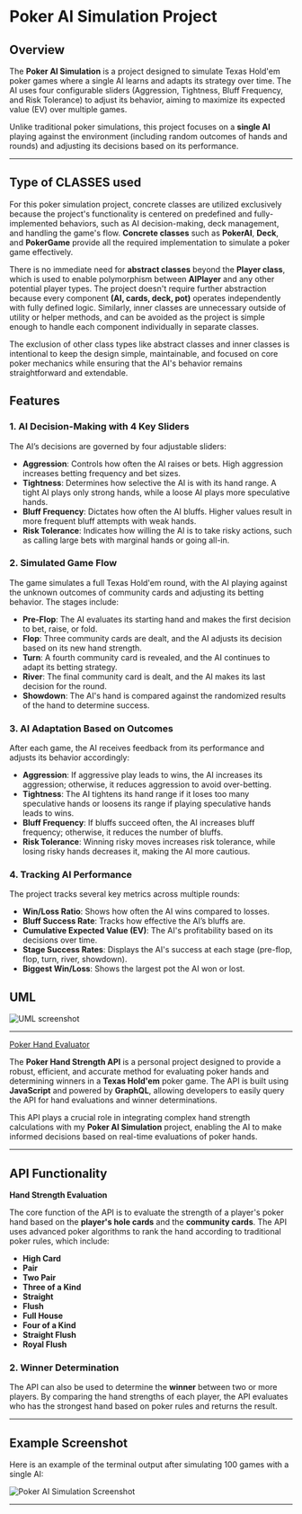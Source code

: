 # Poker AI Simulation Project

## Overview

The **Poker AI Simulation** is a project designed to simulate Texas Hold'em poker games where a single AI learns and adapts its strategy over time. The AI uses four configurable sliders (Aggression, Tightness, Bluff Frequency, and Risk Tolerance) to adjust its behavior, aiming to maximize its expected value (EV) over multiple games.

Unlike traditional poker simulations, this project focuses on a **single AI** playing against the environment (including random outcomes of hands and rounds) and adjusting its decisions based on its performance.

---

## Type of CLASSES used

For this poker simulation project, concrete classes are utilized exclusively because the project's functionality is centered on predefined and fully-implemented behaviors, such as AI decision-making, deck management, and handling the game's flow. **Concrete classes** such as **PokerAI**, **Deck**, and **PokerGame** provide all the required implementation to simulate a poker game effectively.

There is no immediate need for **abstract classes** beyond the **Player class**, which is used to enable polymorphism between **AIPlayer** and any other potential player types. The project doesn't require further abstraction because every component **(AI, cards, deck, pot)** operates independently with fully defined logic. Similarly, inner classes are unnecessary outside of utility or helper methods, and can be avoided as the project is simple enough to handle each component individually in separate classes.

The exclusion of other class types like abstract classes and inner classes is intentional to keep the design simple, maintainable, and focused on core poker mechanics while ensuring that the AI's behavior remains straightforward and extendable.

## Features

### 1. **AI Decision-Making with 4 Key Sliders**

The AI’s decisions are governed by four adjustable sliders:

- **Aggression**: Controls how often the AI raises or bets. High aggression increases betting frequency and bet sizes.
- **Tightness**: Determines how selective the AI is with its hand range. A tight AI plays only strong hands, while a loose AI plays more speculative hands.
- **Bluff Frequency**: Dictates how often the AI bluffs. Higher values result in more frequent bluff attempts with weak hands.
- **Risk Tolerance**: Indicates how willing the AI is to take risky actions, such as calling large bets with marginal hands or going all-in.

### 2. **Simulated Game Flow**

The game simulates a full Texas Hold'em round, with the AI playing against the unknown outcomes of community cards and adjusting its betting behavior. The stages include:

- **Pre-Flop**: The AI evaluates its starting hand and makes the first decision to bet, raise, or fold.
- **Flop**: Three community cards are dealt, and the AI adjusts its decision based on its new hand strength.
- **Turn**: A fourth community card is revealed, and the AI continues to adapt its betting strategy.
- **River**: The final community card is dealt, and the AI makes its last decision for the round.
- **Showdown**: The AI's hand is compared against the randomized results of the hand to determine success.

### 3. **AI Adaptation Based on Outcomes**

After each game, the AI receives feedback from its performance and adjusts its behavior accordingly:

- **Aggression**: If aggressive play leads to wins, the AI increases its aggression; otherwise, it reduces aggression to avoid over-betting.
- **Tightness**: The AI tightens its hand range if it loses too many speculative hands or loosens its range if playing speculative hands leads to wins.
- **Bluff Frequency**: If bluffs succeed often, the AI increases bluff frequency; otherwise, it reduces the number of bluffs.
- **Risk Tolerance**: Winning risky moves increases risk tolerance, while losing risky hands decreases it, making the AI more cautious.

### 4. **Tracking AI Performance**

The project tracks several key metrics across multiple rounds:

- **Win/Loss Ratio**: Shows how often the AI wins compared to losses.
- **Bluff Success Rate**: Tracks how effective the AI’s bluffs are.
- **Cumulative Expected Value (EV)**: The AI's profitability based on its decisions over time.
- **Stage Success Rates**: Displays the AI's success at each stage (pre-flop, flop, turn, river, showdown).
- **Biggest Win/Loss**: Shows the largest pot the AI won or lost.

## UML

![UML screenshot](./img/cs112_ud1_uml.png)

---

[Poker Hand Evaluator](https://github.com/vladkim91/poker-api)

The **Poker Hand Strength API** is a personal project designed to provide a robust, efficient, and accurate method for evaluating poker hands and determining winners in a **Texas Hold'em** poker game. The API is built using **JavaScript** and powered by **GraphQL**, allowing developers to easily query the API for hand evaluations and winner determinations.

This API plays a crucial role in integrating complex hand strength calculations with my **Poker AI Simulation** project, enabling the AI to make informed decisions based on real-time evaluations of poker hands.

---

## API Functionality

**Hand Strength Evaluation**

The core function of the API is to evaluate the strength of a player's poker hand based on the **player's hole cards** and the **community cards**. The API uses advanced poker algorithms to rank the hand according to traditional poker rules, which include:

- **High Card**
- **Pair**
- **Two Pair**
- **Three of a Kind**
- **Straight**
- **Flush**
- **Full House**
- **Four of a Kind**
- **Straight Flush**
- **Royal Flush**

### 2. **Winner Determination**

The API can also be used to determine the **winner** between two or more players. By comparing the hand strengths of each player, the API evaluates who has the strongest hand based on poker rules and returns the result.

---

## Example Screenshot

Here is an example of the terminal output after simulating 100 games with a single AI:

![Poker AI Simulation Screenshot](./img/terminal_sample.png)

---
